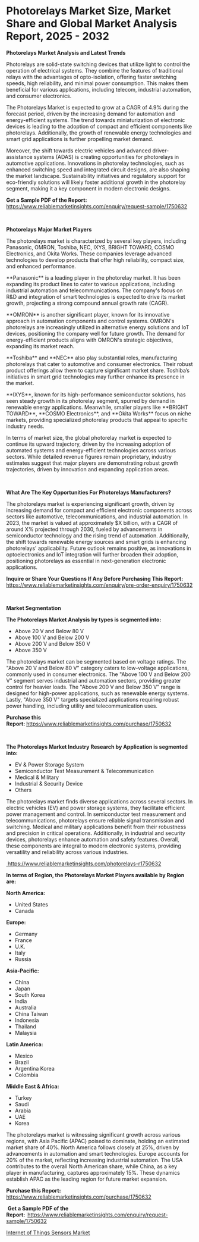 <p><h1>Photorelays Market Size, Market Share and Global Market Analysis Report, 2025 - 2032</h1></p><p><strong>Photorelays Market Analysis and Latest Trends</strong></p>
<p><p>Photorelays are solid-state switching devices that utilize light to control the operation of electrical systems. They combine the features of traditional relays with the advantages of opto-isolation, offering faster switching speeds, high reliability, and minimal power consumption. This makes them beneficial for various applications, including telecom, industrial automation, and consumer electronics.</p><p>The Photorelays Market is expected to grow at a CAGR of 4.9% during the forecast period, driven by the increasing demand for automation and energy-efficient systems. The trend towards miniaturization of electronic devices is leading to the adoption of compact and efficient components like photorelays. Additionally, the growth of renewable energy technologies and smart grid applications is further propelling market demand. </p><p>Moreover, the shift towards electric vehicles and advanced driver-assistance systems (ADAS) is creating opportunities for photorelays in automotive applications. Innovations in photorelay technologies, such as enhanced switching speed and integrated circuit designs, are also shaping the market landscape. Sustainability initiatives and regulatory support for eco-friendly solutions will likely foster additional growth in the photorelay segment, making it a key component in modern electronic designs.</p></p>
<p><strong>Get a Sample PDF of the Report:&nbsp;</strong> <a href="https://www.reliablemarketinsights.com/enquiry/request-sample/1750632?utm_campaign=2214&utm_medium=2&utm_source=Github&utm_content=ia&utm_term=06042025&utm_id=photorelays">https://www.reliablemarketinsights.com/enquiry/request-sample/1750632</a></p>
<p>&nbsp;</p>
<p><strong>Photorelays Major Market Players</strong></p>
<p><p>The photorelays market is characterized by several key players, including Panasonic, OMRON, Toshiba, NEC, IXYS, BRIGHT TOWARD, COSMO Electronics, and Okita Works. These companies leverage advanced technologies to develop products that offer high reliability, compact size, and enhanced performance.</p><p>**Panasonic** is a leading player in the photorelay market. It has been expanding its product lines to cater to various applications, including industrial automation and telecommunications. The company's focus on R&D and integration of smart technologies is expected to drive its market growth, projecting a strong compound annual growth rate (CAGR).</p><p>**OMRON** is another significant player, known for its innovative approach in automation components and control systems. OMRON's photorelays are increasingly utilized in alternative energy solutions and IoT devices, positioning the company well for future growth. The demand for energy-efficient products aligns with OMRON's strategic objectives, expanding its market reach.</p><p>**Toshiba** and **NEC** also play substantial roles, manufacturing photorelays that cater to automotive and consumer electronics. Their robust product offerings allow them to capture significant market share. Toshiba’s initiatives in smart grid technologies may further enhance its presence in the market.</p><p>**IXYS**, known for its high-performance semiconductor solutions, has seen steady growth in its photorelay segment, spurred by demand in renewable energy applications. Meanwhile, smaller players like **BRIGHT TOWARD**, **COSMO Electronics**, and **Okita Works** focus on niche markets, providing specialized photorelay products that appeal to specific industry needs.</p><p>In terms of market size, the global photorelay market is expected to continue its upward trajectory, driven by the increasing adoption of automated systems and energy-efficient technologies across various sectors. While detailed revenue figures remain proprietary, industry estimates suggest that major players are demonstrating robust growth trajectories, driven by innovation and expanding application areas.</p></p>
<p>&nbsp;</p>
<p><strong>What Are The Key Opportunities For Photorelays Manufacturers?</strong></p>
<p><p>The photorelays market is experiencing significant growth, driven by increasing demand for compact and efficient electronic components across sectors like automotive, telecommunications, and industrial automation. In 2023, the market is valued at approximately $X billion, with a CAGR of around X% projected through 2030, fueled by advancements in semiconductor technology and the rising trend of automation. Additionally, the shift towards renewable energy sources and smart grids is enhancing photorelays' applicability. Future outlook remains positive, as innovations in optoelectronics and IoT integration will further broaden their adoption, positioning photorelays as essential in next-generation electronic applications.</p></p>
<p><strong>Inquire or Share Your Questions If Any Before Purchasing This Report:</strong> <a href="https://www.reliablemarketinsights.com/enquiry/pre-order-enquiry/1750632?utm_campaign=2214&utm_medium=2&utm_source=Github&utm_content=ia&utm_term=06042025&utm_id=photorelays">https://www.reliablemarketinsights.com/enquiry/pre-order-enquiry/1750632</a></p>
<p>&nbsp;</p>
<p><strong>Market Segmentation</strong></p>
<p><strong>The Photorelays Market Analysis by types is segmented into:</strong></p>
<p><ul><li>Above 20 V and Below 80 V</li><li>Above 100 V and Below 200 V</li><li>Above 200 V and Below 350 V</li><li>Above 350 V</li></ul></p>
<p><p>The photorelays market can be segmented based on voltage ratings. The "Above 20 V and Below 80 V" category caters to low-voltage applications, commonly used in consumer electronics. The "Above 100 V and Below 200 V" segment serves industrial and automation sectors, providing greater control for heavier loads. The "Above 200 V and Below 350 V" range is designed for high-power applications, such as renewable energy systems. Lastly, "Above 350 V" targets specialized applications requiring robust power handling, including utility and telecommunication uses.</p></p>
<p><strong>Purchase this Report:&nbsp;</strong><a href="https://www.reliablemarketinsights.com/purchase/1750632?utm_campaign=2214&utm_medium=2&utm_source=Github&utm_content=ia&utm_term=06042025&utm_id=photorelays">https://www.reliablemarketinsights.com/purchase/1750632</a></p>
<p>&nbsp;</p>
<p><strong>The Photorelays Market Industry Research by Application is segmented into:</strong></p>
<p><ul><li>EV & Power Storage System</li><li>Semiconductor Test Measurement & Telecommunication</li><li>Medical & Military</li><li>Industrial & Security Device</li><li>Others</li></ul></p>
<p><p>The photorelays market finds diverse applications across several sectors. In electric vehicles (EV) and power storage systems, they facilitate efficient power management and control. In semiconductor test measurement and telecommunications, photorelays ensure reliable signal transmission and switching. Medical and military applications benefit from their robustness and precision in critical operations. Additionally, in industrial and security devices, photorelays enhance automation and safety features. Overall, these components are integral to modern electronic systems, providing versatility and reliability across various industries.</p></p>
<p><a href="https://www.reliablemarketinsights.com/photorelays-r1750632?utm_campaign=2214&utm_medium=2&utm_source=Github&utm_content=ia&utm_term=06042025&utm_id=photorelays">&nbsp;https://www.reliablemarketinsights.com/photorelays-r1750632</a></p>
<p><strong>In terms of Region, the Photorelays Market Players available by Region are:</strong></p>
<p>
    <p> <strong> North America: </strong>
        <ul>
            <li>United States</li>
            <li>Canada</li>
        </ul>
        </p> 
    <p> <strong> Europe: </strong>
        <ul>
            <li>Germany</li>
            <li>France</li>
            <li>U.K.</li>
            <li>Italy</li>
            <li>Russia</li>
        </ul>
        </p> 
    <p> <strong> Asia-Pacific: </strong>
        <ul>
            <li>China</li>
            <li>Japan</li>
            <li>South Korea</li>
            <li>India</li>
            <li>Australia</li>
            <li>China Taiwan</li>
            <li>Indonesia</li>
            <li>Thailand</li>
            <li>Malaysia</li>
        </ul>
        </p> 
    <p> <strong> Latin America: </strong>
        <ul>
            <li>Mexico</li>
            <li>Brazil</li>
            <li>Argentina Korea</li>
            <li>Colombia</li>
        </ul>
        </p> 
    <p> <strong> Middle East & Africa: </strong>
        <ul>
            <li>Turkey</li>
            <li>Saudi</li>
            <li>Arabia</li>
            <li>UAE</li>
            <li>Korea</li>
        </ul>
    </p>
    </p>
<p><p>The photorelays market is witnessing significant growth across various regions, with Asia Pacific (APAC) poised to dominate, holding an estimated market share of 40%. North America follows closely at 25%, driven by advancements in automation and smart technologies. Europe accounts for 20% of the market, reflecting increasing industrial automation. The USA contributes to the overall North American share, while China, as a key player in manufacturing, captures approximately 15%. These dynamics establish APAC as the leading region for future market expansion.</p></p>
<p><strong>Purchase this Report: </strong><a href="https://www.reliablemarketinsights.com/purchase/1750632?utm_campaign=2214&utm_medium=2&utm_source=Github&utm_content=ia&utm_term=06042025&utm_id=photorelays">https://www.reliablemarketinsights.com/purchase/1750632</a></p>
<p>&nbsp;<strong>Get a Sample PDF of the Report:&nbsp;&nbsp;</strong><a href="https://www.reliablemarketinsights.com/enquiry/request-sample/1750632?utm_campaign=2214&utm_medium=2&utm_source=Github&utm_content=ia&utm_term=06042025&utm_id=photorelays">https://www.reliablemarketinsights.com/enquiry/request-sample/1750632</a></p>
<p><strong></strong></p>
<p><p><a href="https://github.com/mcfred89/Market-Research-Report-List-1/blob/main/internet-of-things-sensors-market.md?utm_campaign=2214&utm_medium=2&utm_source=Github&utm_content=ia&utm_term=06042025&utm_id=photorelays">Internet of Things Sensors Market</a></p></p>